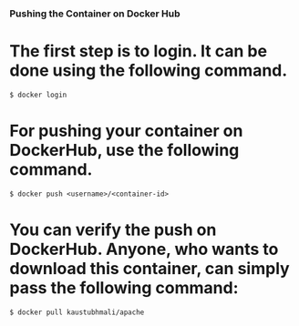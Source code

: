 ### Pushing the Container on Docker Hub

# The first step is to login. It can be done using the following command.
    $ docker login

# For pushing your container on DockerHub, use the following command.
    $ docker push <username>/<container-id>

# You can verify the push on DockerHub. Anyone, who wants to download this container, can simply pass the following command:
    $ docker pull kaustubhmali/apache